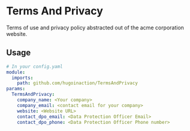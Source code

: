 Terms And Privacy
================

Terms of use and privacy policy abstracted out of the acme corporation website.

Usage
------
```yaml
# In your config.yaml
module:
  imports:
    path: github.com/hugoinaction/TermsAndPrivacy
params:
  TermsAndPrivacy:
    company_name: <Your company>
    company_email: <contact email for your company>
    website: <Website URL>
    contact_dpo_email: <Data Protection Officer Email>
    contact_dpo_phone: <Data Protection Officer Phone number>
```


